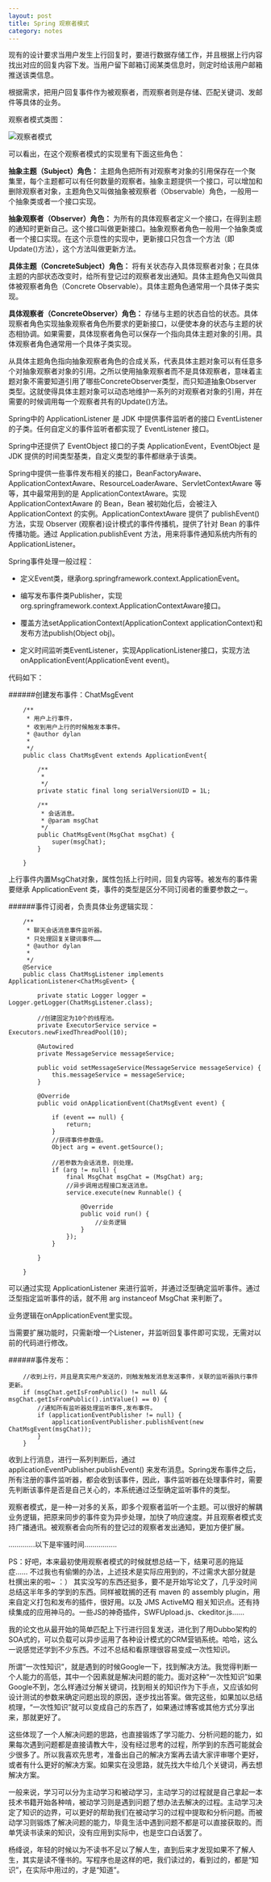 ```yaml
---
layout: post
title: Spring 观察者模式
category: notes
---
```


现有的设计要求当用户发生上行回复时，要进行数据存储工作，并且根据上行内容找出对应的回复内容下发。当用户留下邮箱订阅某类信息时，则定时给该用户邮箱推送该类信息。

根据需求，把用户回复事件作为被观察者，而观察者则是存储、匹配关键词、发邮件等具体的业务。

观察者模式类图：

![观察者模式](https://lh6.googleusercontent.com/-fRkMstLYlY8/UoNRXu4nxQI/AAAAAAAABOU/Lp-uP48AdKQ/w595-h276-no/1334812160_1655.jpg)

可以看出，在这个观察者模式的实现里有下面这些角色：

**抽象主题（Subject）角色：** 主题角色把所有对观察考对象的引用保存在一个聚集里，每个主题都可以有任何数量的观察者。抽象主题提供一个接口，可以增加和删除观察者对象，主题角色又叫做抽象被观察者（Observable）角色，一般用一个抽象类或者一个接口实现。

**抽象观察者（Observer）角色：** 为所有的具体观察者定义一个接口，在得到主题的通知时更新自己。这个接口叫做更新接口。抽象观察者角色一般用一个抽象类或者一个接口实现。在这个示意性的实现中，更新接口只包含一个方法（即Update()方法），这个方法叫做更新方法。

**具体主题（ConcreteSubject）角色：** 将有关状态存入具体现察者对象；在具体主题的内部状态改变时，给所有登记过的观察者发出通知。具体主题角色又叫做具体被观察者角色（Concrete Observable）。具体主题角色通常用一个具体子类实现。

**具体观察者（ConcreteObserver）角色：** 存储与主题的状态自恰的状态。具体现察者角色实现抽象观察者角色所要求的更新接口，以便使本身的状态与主题的状态相协调。如果需要，具体现察者角色可以保存一个指向具体主题对象的引用。具体观察者角色通常用一个具体子类实现。

从具体主题角色指向抽象观察者角色的合成关系，代表具体主题对象可以有任意多个对抽象观察者对象的引用。之所以使用抽象观察者而不是具体观察者，意味着主题对象不需要知道引用了哪些ConcreteObserver类型，而只知道抽象Observer类型。这就使得具体主题对象可以动态地维护一系列的对观察者对象的引用，并在需要的时候调用每一个观察者共有的Update()方法。

Spring中的 ApplicationListener 是 JDK 中提供事件监听者的接口 EventListener 的子类。任何自定义的事件监听者都实现了 EventListener 接口。

Spring中还提供了 EventObject 接口的子类 ApplicationEvent，EventObject 是 JDK 提供的时间类型基类，自定义类型的事件都继承于该类。

Spring中提供一些事件发布相关的接口，BeanFactoryAware、 ApplicationContextAware、ResourceLoaderAware、ServletContextAware 等等，其中最常用到的是 ApplicationContextAware。实现 ApplicationContextAware 的 Bean，Bean 被初始化后，会被注入 ApplicationContext 的实例。ApplicationContextAware 提供了 publishEvent()方法，实现 Observer (观察者)设计模式的事件传播机，提供了针对 Bean 的事件传播功能。通过 Application.publishEvent 方法，用来将事件通知系统内所有的ApplicationListener。

Spring事件处理一般过程：

* 定义Event类，继承org.springframework.context.ApplicationEvent。

* 编写发布事件类Publisher，实现org.springframework.context.ApplicationContextAware接口。

* 覆盖方法setApplicationContext(ApplicationContext applicationContext)和发布方法publish(Object obj)。

* 定义时间监听类EventListener，实现ApplicationListener接口，实现方法onApplicationEvent(ApplicationEvent event)。


代码如下：

######创建发布事件：ChatMsgEvent
	
		/**
		 * 用户上行事件，
		 * 收到用户上行的时候触发本事件。
		 * @author dylan
		 *
		 */
		public class ChatMsgEvent extends ApplicationEvent{
		 
			/**
			 * 
			 */
			private static final long serialVersionUID = 1L;
		 
			/**
			 * 会话消息。
			 * @param msgChat
			 */
			public ChatMsgEvent(MsgChat msgChat) {
				super(msgChat);
			}
		 
		}

上行事件内置MsgChat对象，属性包括上行时间，回复内容等。被发布的事件需要继承 ApplicationEvent 类，事件的类型是区分不同订阅者的重要参数之一。

######事件订阅者，负责具体业务逻辑实现：

		/**
		 * 聊天会话消息事件监听器。
		 * 只处理回复关键词事件……
		 * @author dylan
		 *
		 */
		@Service
		public class ChatMsgListener implements ApplicationListener<ChatMsgEvent> {
		 
			private static Logger logger = Logger.getLogger(ChatMsgListener.class);
		 
			//创建固定为10个的线程池。
			private ExecutorService service = Executors.newFixedThreadPool(10);
		 
			@Autowired
			private MessageService messageService;
		 
			public void setMessageService(MessageService messageService) {
				this.messageService = messageService;
			}
		 
			@Override
			public void onApplicationEvent(ChatMsgEvent event) {
		 
				if (event == null) {
					return;
				}
				//获得事件参数值。
				Object arg = event.getSource();
		 
				//若参数为会话消息，则处理。
				if (arg != null) {
					final MsgChat msgChat = (MsgChat) arg;
					//异步调用远程接口发送消息。
					service.execute(new Runnable() {
		 
						@Override
						public void run() {
							//业务逻辑
						}
					});
				}
		 
			}
		 
		}

可以通过实现 ApplicationListener 来进行监听，并通过泛型确定监听事件。通过泛型指定监听事件的话，就不用 arg instanceof MsgChat 来判断了。

业务逻辑在onApplicationEvent里实现。

当需要扩展功能时，只需新增一个Listener，并监听回复事件即可实现，无需对以前的代码进行修改。

######事件发布：

		//收到上行，并且是真实用户发送的，则触发触发消息发送事件，关联的监听器执行事件更新。
		if (msgChat.getIsFromPublic() != null && msgChat.getIsFromPublic().intValue() == 0) {
			//通知所有监听器处理监听事件,发布事件。
			if (applicationEventPublisher != null) {
				applicationEventPublisher.publishEvent(new ChatMsgEvent(msgChat));
			}
		}

收到上行消息，进行一系列判断后，通过applicationEventPublisher.publishEvent() 来发布消息。Spring发布事件之后，所有注册的事件监听器，都会收到该事件，因此，事件监听器在处理事件时，需要先判断该事件是否是自己关心的，本系统通过泛型确定监听事件的类型。

观察者模式，是一种一对多的关系，即多个观察者监听一个主题。可以很好的解耦业务逻辑，把原来同步的事件变为异步处理，加快了响应速度。并且观察者模式支持广播通讯。被观察者会向所有的登记过的观察者发出通知，更加方便扩展。


.............以下是牢骚时间................

PS：好吧，本来最初使用观察者模式的时候就想总结一下，结果可恶的拖延症…… 不过我也有偷懒的办法，上述技术是实际应用到的，不过需求大部分就是杜撰出来的啦~ ：） 其实没写的东西还挺多，要不是开始写论文了，几乎没时间总结这半年多的学到的东西。同样被耽搁的还有 maven 的 assembly plugin，用来自定义打包和发布的插件，很好用。以及 JMS ActiveMQ 相关知识点。还有持续集成的应用神马的。一些JS的神奇插件，SWFUpload.js、ckeditor.js…… 

我的论文也从最开始的简单匹配上下行进行回复发送，进化到了用Dubbo架构的SOA式的，可以负载可以异步运用了各种设计模式的CRM营销系统。哈哈，这么一说感觉还学到不少东西。不过不总结和看原理很容易变成一次性知识。

所谓“一次性知识”，就是遇到的时候Google一下，找到解决方法。我觉得判断一个人能力的高低，其中一个因素就是解决问题的能力。面对这种“一次性知识”如果Google不到，怎么样通过分解关键词，找到相关的知识作为下手点，又应该如何设计测试的参数来确定问题出现的原因，逐步找出答案。做完这些，如果加以总结梳理，“一次性知识”就可以变成自己的东西了，如果通过博客或其他方式分享出来，那就更好了。

这些体现了一个人解决问题的思路，也直接锻炼了学习能力、分析问题的能力，如果每次遇到问题都是直接请教大牛，没有经过思考的过程，所学到的东西可能就会少很多了。所以我喜欢先思考，准备出自己的解决方案再去请大家评审哪个更好，或者有什么更好的解决方案。如果实在没思路，就先找大牛给几个关键词，再去想解决方案。

一般来说，学习可以分为主动学习和被动学习，主动学习的过程就是自己拿起一本技术书籍开始各种啃，被动学习则是遇到问题了想办法去解决的过程。主动学习决定了知识的边界，可以更好的帮助我们在被动学习的过程中提取和分析问题。而被动学习则锻炼了解决问题的能力，毕竟生活中遇到问题不都是可以直接获取的。而单凭读书读来的知识，没有应用到实际中，也是空口白话罢了。

杨绛说，年轻的时候以为不读书不足以了解人生，直到后来才发现如果不了解人生，其实是读不懂书的。写程序也是这样的吧，我们读过的，看到过的，都是“知识”，在实际中用过的，才是“知道”。
